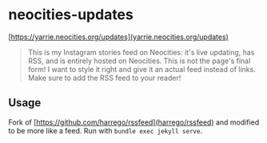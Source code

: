 # neocities-updates

[https://yarrie.neocities.org/updates](yarrie.neocities.org/updates)

> This is my Instagram stories feed on Neocities: it's live updating, has RSS, and is entirely hosted on Neocities. This is not the page's final form! I want to style it right and give it an actual feed instead of links. Make sure to add the RSS feed to your reader!

## Usage

Fork of [https://github.com/harrego/rssfeed](harrego/rssfeed) and modified to be more like a feed. Run with `bundle exec jekyll serve`.